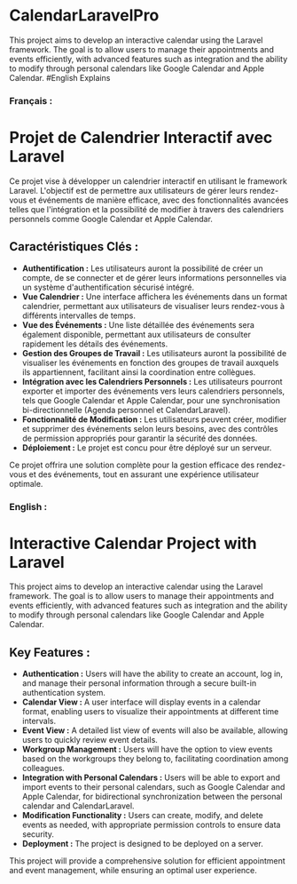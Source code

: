 # CalendarLaravelPro
This project aims to develop an interactive calendar using the Laravel framework. The goal is to allow users to manage their appointments and events efficiently, with advanced features such as integration and the ability to modify through personal calendars like Google Calendar and Apple Calendar.
#English Explains


### Français :

# Projet de Calendrier Interactif avec Laravel

Ce projet vise à développer un calendrier interactif en utilisant le framework Laravel. L'objectif est de permettre aux utilisateurs de gérer leurs rendez-vous et événements de manière efficace, avec des fonctionnalités avancées telles que l'intégration et la possibilité de modifier à travers des calendriers personnels comme Google Calendar et Apple Calendar.

## Caractéristiques Clés :

- **Authentification :** Les utilisateurs auront la possibilité de créer un compte, de se connecter et de gérer leurs informations personnelles via un système d'authentification sécurisé intégré.
- **Vue Calendrier :** Une interface affichera les événements dans un format calendrier, permettant aux utilisateurs de visualiser leurs rendez-vous à différents intervalles de temps.
- **Vue des Événements :** Une liste détaillée des événements sera également disponible, permettant aux utilisateurs de consulter rapidement les détails des événements.
- **Gestion des Groupes de Travail :** Les utilisateurs auront la possibilité de visualiser les événements en fonction des groupes de travail auxquels ils appartiennent, facilitant ainsi la coordination entre collègues.
- **Intégration avec les Calendriers Personnels :** Les utilisateurs pourront exporter et importer des événements vers leurs calendriers personnels, tels que Google Calendar et Apple Calendar, pour une synchronisation bi-directionnelle (Agenda personnel et CalendarLaravel).
- **Fonctionnalité de Modification :** Les utilisateurs peuvent créer, modifier et supprimer des événements selon leurs besoins, avec des contrôles de permission appropriés pour garantir la sécurité des données.
- **Déploiement :** Le projet est concu pour être déployé sur un serveur. 

Ce projet offrira une solution complète pour la gestion efficace des rendez-vous et des événements, tout en assurant une expérience utilisateur optimale.

### English :

# Interactive Calendar Project with Laravel

This project aims to develop an interactive calendar using the Laravel framework. The goal is to allow users to manage their appointments and events efficiently, with advanced features such as integration and the ability to modify through personal calendars like Google Calendar and Apple Calendar.

## Key Features :

- **Authentication :** Users will have the ability to create an account, log in, and manage their personal information through a secure built-in authentication system.
- **Calendar View :** A user interface will display events in a calendar format, enabling users to visualize their appointments at different time intervals.
- **Event View :** A detailed list view of events will also be available, allowing users to quickly review event details.
- **Workgroup Management :** Users will have the option to view events based on the workgroups they belong to, facilitating coordination among colleagues.
- **Integration with Personal Calendars :** Users will be able to export and import events to their personal calendars, such as Google Calendar and Apple Calendar, for bidirectional synchronization between the personal calendar and CalendarLaravel.
- **Modification Functionality :** Users can create, modify, and delete events as needed, with appropriate permission controls to ensure data security.
- **Deployment :** The project is designed to be deployed on a server.

This project will provide a comprehensive solution for efficient appointment and event management, while ensuring an optimal user experience.
